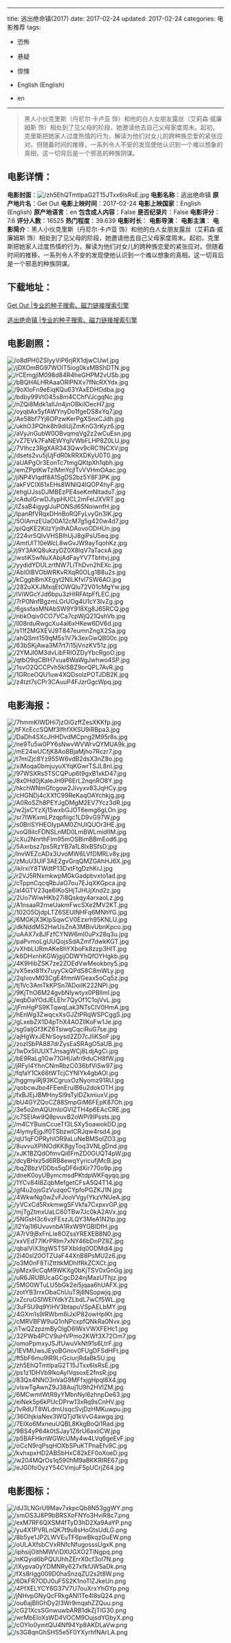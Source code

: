 
---
title: 逃出绝命镇(2017)
date: 2017-02-24
updated: 2017-02-24
categories: 电影推荐
tags:
- 恐怖
- 悬疑
- 惊悚

- English (English)
- en
---


> 黑人小伙克里斯（丹尼尔·卡卢亚 饰）和他的白人女朋友露丝（艾莉森·威廉姆斯 饰）相处到了见父母的阶段，她邀请他去自己父母家度周末。起初，克里斯把她家人过度热情的行为，解读为他们对女儿的跨种族恋爱的紧张应对。但随着时间的推移，一系列令人不安的发现使他认识到一个难以想象的真相，这一切背后是一个邪恶的种族阴谋。

## **电影详情**：

**电影封面**：<img src="https://image.tmdb.org/t/p/w200/zh5EhQTmtlpaG2T15JTxx6IsRsE.jpg" alt="/zh5EhQTmtlpaG2T15JTxx6IsRsE.jpg" title="/zh5EhQTmtlpaG2T15JTxx6IsRsE.jpg">
**电影名称**：逃出绝命镇
**原产地片名**：Get Out
**电影上映时间**：2017-02-24
**电影上映国家**：English (English)
**原产地语言**：en
**包含成人内容**：False
**是否纪录片**：False
**电影评分**：7.6
**评分人数**：16525
**热门程度**：39.639
**电影时长**：
**电影导演**：
**电影主演**：
**电影简介**：黑人小伙克里斯（丹尼尔·卡卢亚 饰）和他的白人女朋友露丝（艾莉森·威廉姆斯 饰）相处到了见父母的阶段，她邀请他去自己父母家度周末。起初，克里斯把她家人过度热情的行为，解读为他们对女儿的跨种族恋爱的紧张应对。但随着时间的推移，一系列令人不安的发现使他认识到一个难以想象的真相，这一切背后是一个邪恶的种族阴谋。

## **下载地址**：
[Get Out |专业的种子搜索、磁力链接搜索引擎](https://movie.amd794.com:2083/?search=Get%20Out&ordering=&mode=match_phrase&page_size=10&page=1)

[逃出绝命镇 |专业的种子搜索、磁力链接搜索引擎](https://movie.amd794.com:2083/?search=%E9%80%83%E5%87%BA%E7%BB%9D%E5%91%BD%E9%95%87&ordering=&mode=match_phrase&page_size=10&page=1)
 

## **电影剧照**：
<img src="https://image.tmdb.org/t/p/original/o8dPH0ZSIyyViP6rjRX1djwCUwI.jpg" alt="/o8dPH0ZSIyyViP6rjRX1djwCUwI.jpg" title="/o8dPH0ZSIyyViP6rjRX1djwCUwI.jpg"><img src="https://image.tmdb.org/t/p/original/jDXOmBG97WOlT5iog0kxMBShDTN.jpg" alt="/jDXOmBG97WOlT5iog0kxMBShDTN.jpg" title="/jDXOmBG97WOlT5iog0kxMBShDTN.jpg"><img src="https://image.tmdb.org/t/p/original/rCEmgjIM098d84R4heGHPM2vUSb.jpg" alt="/rCEmgjIM098d84R4heGHPM2vUSb.jpg" title="/rCEmgjIM098d84R4heGHPM2vUSb.jpg"><img src="https://image.tmdb.org/t/p/original/bBQHALHRAaaORlPNXv7fNcRXYdx.jpg" alt="/bBQHALHRAaaORlPNXv7fNcRXYdx.jpg" title="/bBQHALHRAaaORlPNXv7fNcRXYdx.jpg"><img src="https://image.tmdb.org/t/p/original/9oXloFn9eEiqKQu63YAxEDHOdba.jpg" alt="/9oXloFn9eEiqKQu63YAxEDHOdba.jpg" title="/9oXloFn9eEiqKQu63YAxEDHOdba.jpg"><img src="https://image.tmdb.org/t/p/original/bdby99VtO45s8m4CChfVJcgqNc.jpg" alt="/bdby99VtO45s8m4CChfVJcgqNc.jpg" title="/bdby99VtO45s8m4CChfVJcgqNc.jpg"><img src="https://image.tmdb.org/t/p/original/nZQi8Mdk1aIlJn4jnOBkilOecH7.jpg" alt="/nZQi8Mdk1aIlJn4jnOBkilOecH7.jpg" title="/nZQi8Mdk1aIlJn4jnOBkilOecH7.jpg"><img src="https://image.tmdb.org/t/p/original/oyqbAx5yfAWYnyDo1fgeDS8xYq7.jpg" alt="/oyqbAx5yfAWYnyDo1fgeDS8xYq7.jpg" title="/oyqbAx5yfAWYnyDo1fgeDS8xYq7.jpg"><img src="https://image.tmdb.org/t/p/original/Ae58bf7Yj6OPzwKerPgXSnxCJdh.jpg" alt="/Ae58bf7Yj6OPzwKerPgXSnxCJdh.jpg" title="/Ae58bf7Yj6OPzwKerPgXSnxCJdh.jpg"><img src="https://image.tmdb.org/t/p/original/ukhO3PQhk8h9diUjZmKnG3rKyz6.jpg" alt="/ukhO3PQhk8h9diUjZmKnG3rKyz6.jpg" title="/ukhO3PQhk8h9diUjZmKnG3rKyz6.jpg"><img src="https://image.tmdb.org/t/p/original/aVyJnGubW0OBvqmqVg2z2wCuEsn.jpg" alt="/aVyJnGubW0OBvqmqVg2z2wCuEsn.jpg" title="/aVyJnGubW0OBvqmqVg2z2wCuEsn.jpg"><img src="https://image.tmdb.org/t/p/original/vZ7EVk7FaNEWYqlVWbFLHP8Z0LU.jpg" alt="/vZ7EVk7FaNEWYqlVWbFLHP8Z0LU.jpg" title="/vZ7EVk7FaNEWYqlVWbFLHP8Z0LU.jpg"><img src="https://image.tmdb.org/t/p/original/7VIhcz3RgXAR343Qwv9cRC1NCXV.jpg" alt="/7VIhcz3RgXAR343Qwv9cRC1NCXV.jpg" title="/7VIhcz3RgXAR343Qwv9cRC1NCXV.jpg"><img src="https://image.tmdb.org/t/p/original/dsets2vu5jUjFdR0kRRXDKyU0T0.jpg" alt="/dsets2vu5jUjFdR0kRRXDKyU0T0.jpg" title="/dsets2vu5jUjFdR0kRRXDKyU0T0.jpg"><img src="https://image.tmdb.org/t/p/original/aUAPgOr3EonTc7tmgQKtpXh1qbh.jpg" alt="/aUAPgOr3EonTc7tmgQKtpXh1qbh.jpg" title="/aUAPgOr3EonTc7tmgQKtpXh1qbh.jpg"><img src="https://image.tmdb.org/t/p/original/emZPptKwTzlMmYcjlTvVVHmOAac.jpg" alt="/emZPptKwTzlMmYcjlTvVVHmOAac.jpg" title="/emZPptKwTzlMmYcjlTvVVHmOAac.jpg"><img src="https://image.tmdb.org/t/p/original/jiNP4Vlqdf8A1SgDS2bz5Y8F3PK.jpg" alt="/jiNP4Vlqdf8A1SgDS2bz5Y8F3PK.jpg" title="/jiNP4Vlqdf8A1SgDS2bz5Y8F3PK.jpg"><img src="https://image.tmdb.org/t/p/original/akFVClX61xEHs8WNlQ4lQOP4hyF.jpg" alt="/akFVClX61xEHs8WNlQ4lQOP4hyF.jpg" title="/akFVClX61xEHs8WNlQ4lQOP4hyF.jpg"><img src="https://image.tmdb.org/t/p/original/ehgUJssDJMBEzPE4seKmNltaduT.jpg" alt="/ehgUJssDJMBEzPE4seKmNltaduT.jpg" title="/ehgUJssDJMBEzPE4seKmNltaduT.jpg"><img src="https://image.tmdb.org/t/p/original/cAduIGrwDJlypHUCL2mFelJXVRT.jpg" alt="/cAduIGrwDJlypHUCL2mFelJXVRT.jpg" title="/cAduIGrwDJlypHUCL2mFelJXVRT.jpg"><img src="https://image.tmdb.org/t/p/original/lZsaB4igyglJuPONSd65NoiwnfH.jpg" alt="/lZsaB4igyglJuPONSd65NoiwnfH.jpg" title="/lZsaB4igyglJuPONSd65NoiwnfH.jpg"><img src="https://image.tmdb.org/t/p/original/lpanRfVRqxDHnBoRQFyLvyGn3lK.jpg" alt="/lpanRfVRqxDHnBoRQFyLvyGn3lK.jpg" title="/lpanRfVRqxDHnBoRQFyLvyGn3lK.jpg"><img src="https://image.tmdb.org/t/p/original/5OlAmzEUaO0A12cM7g5g420w4d7.jpg" alt="/5OlAmzEUaO0A12cM7g5g420w4d7.jpg" title="/5OlAmzEUaO0A12cM7g5g420w4d7.jpg"><img src="https://image.tmdb.org/t/p/original/piQqKE2KilzYjnlhADAovoODHUn.jpg" alt="/piQqKE2KilzYjnlhADAovoODHUn.jpg" title="/piQqKE2KilzYjnlhADAovoODHUn.jpg"><img src="https://image.tmdb.org/t/p/original/224vr5QIvVHSBlhUjJ8giPsU5eq.jpg" alt="/224vr5QIvVHSBlhUjJ8giPsU5eq.jpg" title="/224vr5QIvVHSBlhUjJ8giPsU5eq.jpg"><img src="https://image.tmdb.org/t/p/original/AmtUlT10eWcL8wGvJW9ayTqohKz.jpg" alt="/AmtUlT10eWcL8wGvJW9ayTqohKz.jpg" title="/AmtUlT10eWcL8wGvJW9ayTqohKz.jpg"><img src="https://image.tmdb.org/t/p/original/j9Y3AKQ8ukzyDZ0X8IqV7aTacxA.jpg" alt="/j9Y3AKQ8ukzyDZ0X8IqV7aTacxA.jpg" title="/j9Y3AKQ8ukzyDZ0X8IqV7aTacxA.jpg"><img src="https://image.tmdb.org/t/p/original/wstiK5wNuXAbjAdFayYV7Tbhtvj.jpg" alt="/wstiK5wNuXAbjAdFayYV7Tbhtvj.jpg" title="/wstiK5wNuXAbjAdFayYV7Tbhtvj.jpg"><img src="https://image.tmdb.org/t/p/original/yydidYDULzrtNW7LiThDvn2hEXc.jpg" alt="/yydidYDULzrtNW7LiThDvn2hEXc.jpg" title="/yydidYDULzrtNW7LiThDvn2hEXc.jpg"><img src="https://image.tmdb.org/t/p/original/AbI0lBVObWRKvRXqR0OLg1B8u2s.jpg" alt="/AbI0lBVObWRKvRXqR0OLg1B8u2s.jpg" title="/AbI0lBVObWRKvRXqR0OLg1B8u2s.jpg"><img src="https://image.tmdb.org/t/p/original/kCggbBmXEgyt2NILKfvl7SW6AO.jpg" alt="/kCggbBmXEgyt2NILKfvl7SW6AO.jpg" title="/kCggbBmXEgyt2NILKfvl7SW6AO.jpg"><img src="https://image.tmdb.org/t/p/original/282uXXJMxqEtOWQlu72V01cMgYw.jpg" alt="/282uXXJMxqEtOWQlu72V01cMgYw.jpg" title="/282uXXJMxqEtOWQlu72V01cMgYw.jpg"><img src="https://image.tmdb.org/t/p/original/lViWGcYJd6bpu3zHIRFAtpFfLEC.jpg" alt="/lViWGcYJd6bpu3zHIRFAtpFfLEC.jpg" title="/lViWGcYJd6bpu3zHIRFAtpFfLEC.jpg"><img src="https://image.tmdb.org/t/p/original/7rP0NnfBgzmLGrUOg4U1cY3IvZg.jpg" alt="/7rP0NnfBgzmLGrUOg4U1cY3IvZg.jpg" title="/7rP0NnfBgzmLGrUOg4U1cY3IvZg.jpg"><img src="https://image.tmdb.org/t/p/original/6gssfasMNAbSW9Y918Xg8J65RCQ.jpg" alt="/6gssfasMNAbSW9Y918Xg8J65RCQ.jpg" title="/6gssfasMNAbSW9Y918Xg8J65RCQ.jpg"><img src="https://image.tmdb.org/t/p/original/nbkOqiv0CO7VCa7cpWjQ21QshVb.jpg" alt="/nbkOqiv0CO7VCa7cpWjQ21QshVb.jpg" title="/nbkOqiv0CO7VCa7cpWjQ21QshVb.jpg"><img src="https://image.tmdb.org/t/p/original/ll08rduRwgcXu4al6xHKew6DV6d.jpg" alt="/ll08rduRwgcXu4al6xHKew6DV6d.jpg" title="/ll08rduRwgcXu4al6xHKew6DV6d.jpg"><img src="https://image.tmdb.org/t/p/original/s11f2MGXEVJ9T847eumnZngX2Sa.jpg" alt="/s11f2MGXEVJ9T847eumnZngX2Sa.jpg" title="/s11f2MGXEVJ9T847eumnZngX2Sa.jpg"><img src="https://image.tmdb.org/t/p/original/ahQSmt159qM5s1V7k3exGwQB00c.jpg" alt="/ahQSmt159qM5s1V7k3exGwQB00c.jpg" title="/ahQSmt159qM5s1V7k3exGwQB00c.jpg"><img src="https://image.tmdb.org/t/p/original/63bSKjAwa3M7rt7i15jVnzKV51z.jpg" alt="/63bSKjAwa3M7rt7i15jVnzKV51z.jpg" title="/63bSKjAwa3M7rt7i15jVnzKV51z.jpg"><img src="https://image.tmdb.org/t/p/original/2YMJl0M3dvLibFRlOZDyYbcRgoO.jpg" alt="/2YMJl0M3dvLibFRlOZDyYbcRgoO.jpg" title="/2YMJl0M3dvLibFRlOZDyYbcRgoO.jpg"><img src="https://image.tmdb.org/t/p/original/qtbO9qCBIH7vua6WaWgJwhwo4SP.jpg" alt="/qtbO9qCBIH7vua6WaWgJwhwo4SP.jpg" title="/qtbO9qCBIH7vua6WaWgJwhwo4SP.jpg"><img src="https://image.tmdb.org/t/p/original/1svO2QCCPvh5klSBZ9orQPL7AvR.jpg" alt="/1svO2QCCPvh5klSBZ9orQPL7AvR.jpg" title="/1svO2QCCPvh5klSBZ9orQPL7AvR.jpg"><img src="https://image.tmdb.org/t/p/original/1GRceOQU1uw4XQDsolzPOTJDB2K.jpg" alt="/1GRceOQU1uw4XQDsolzPOTJDB2K.jpg" title="/1GRceOQU1uw4XQDsolzPOTJDB2K.jpg"><img src="https://image.tmdb.org/t/p/original/z4tzt7sCPr3CAuuP4FJzrGgcWpq.jpg" alt="/z4tzt7sCPr3CAuuP4FJzrGgcWpq.jpg" title="/z4tzt7sCPr3CAuuP4FJzrGgcWpq.jpg">

## **电影海报**：
<img src="https://image.tmdb.org/t/p/original/7hmmKIWDHi7jzOiGzffZesXKKfp.jpg" alt="/7hmmKIWDHi7jzOiGzffZesXKKfp.jpg" title="/7hmmKIWDHi7jzOiGzffZesXKKfp.jpg"><img src="https://image.tmdb.org/t/p/original/tFXcEccSQMf3lfhfXKSU9iRBpa3.jpg" alt="/tFXcEccSQMf3lfhfXKSU9iRBpa3.jpg" title="/tFXcEccSQMf3lfhfXKSU9iRBpa3.jpg"><img src="https://image.tmdb.org/t/p/original/DaDh4SXcJHHDvdMCpng2M95r8s.jpg" alt="/DaDh4SXcJHHDvdMCpng2M95r8s.jpg" title="/DaDh4SXcJHHDvdMCpng2M95r8s.jpg"><img src="https://image.tmdb.org/t/p/original/ne9Tu5w0PY6sNwvWVWrvQYMUA9k.jpg" alt="/ne9Tu5w0PY6sNwvWVWrvQYMUA9k.jpg" title="/ne9Tu5w0PY6sNwvWVWrvQYMUA9k.jpg"><img src="https://image.tmdb.org/t/p/original/mE24wUCfjK8AoBBjaMjho7Rczr7.jpg" alt="/mE24wUCfjK8AoBBjaMjho7Rczr7.jpg" title="/mE24wUCfjK8AoBBjaMjho7Rczr7.jpg"><img src="https://image.tmdb.org/t/p/original/t7miZjc8Yz955W6vdB2dsX3nZ8o.jpg" alt="/t7miZjc8Yz955W6vdB2dsX3nZ8o.jpg" title="/t7miZjc8Yz955W6vdB2dsX3nZ8o.jpg"><img src="https://image.tmdb.org/t/p/original/xiMoqa0bmjuyuXYqKGwrTSJL8nI.jpg" alt="/xiMoqa0bmjuyuXYqKGwrTSJL8nI.jpg" title="/xiMoqa0bmjuyuXYqKGwrTSJL8nI.jpg"><img src="https://image.tmdb.org/t/p/original/97WSXRs5TSCQPup6t9gxB1xkD47.jpg" alt="/97WSXRs5TSCQPup6t9gxB1xkD47.jpg" title="/97WSXRs5TSCQPup6t9gxB1xkD47.jpg"><img src="https://image.tmdb.org/t/p/original/8x0Hd0jKaleJH9P6ErL2nqnRO8Y.jpg" alt="/8x0Hd0jKaleJH9P6ErL2nqnRO8Y.jpg" title="/8x0Hd0jKaleJH9P6ErL2nqnRO8Y.jpg"><img src="https://image.tmdb.org/t/p/original/hkchWNmGfcgow2Jivyxv83JqHCy.jpg" alt="/hkchWNmGfcgow2Jivyxv83JqHCy.jpg" title="/hkchWNmGfcgow2Jivyxv83JqHCy.jpg"><img src="https://image.tmdb.org/t/p/original/cHGNDj4cXXfC99ReKaqOAYchkjg.jpg" alt="/cHGNDj4cXXfC99ReKaqOAYchkjg.jpg" title="/cHGNDj4cXXfC99ReKaqOAYchkjg.jpg"><img src="https://image.tmdb.org/t/p/original/A0RoSZh8PEYJgDMgM2EV7Ycz3dR.jpg" alt="/A0RoSZh8PEYJgDMgM2EV7Ycz3dR.jpg" title="/A0RoSZh8PEYJgDMgM2EV7Ycz3dR.jpg"><img src="https://image.tmdb.org/t/p/original/w2jxCYzXj15wxbGJOT6emg6gLOn.jpg" alt="/w2jxCYzXj15wxbGJOT6emg6gLOn.jpg" title="/w2jxCYzXj15wxbGJOT6emg6gLOn.jpg"><img src="https://image.tmdb.org/t/p/original/sr7IWKxmLPzqpfiigc1LD9vG97W.jpg" alt="/sr7IWKxmLPzqpfiigc1LD9vG97W.jpg" title="/sr7IWKxmLPzqpfiigc1LD9vG97W.jpg"><img src="https://image.tmdb.org/t/p/original/s0BriSYHEOIypAM0ZhUIQUOr3HE.jpg" alt="/s0BriSYHEOIypAM0ZhUIQUOr3HE.jpg" title="/s0BriSYHEOIypAM0ZhUIQUOr3HE.jpg"><img src="https://image.tmdb.org/t/p/original/voQ8ilcFDNSLnMD0LmBWLmidIIM.jpg" alt="/voQ8ilcFDNSLnMD0LmBWLmidIIM.jpg" title="/voQ8ilcFDNSLnMD0LmBWLmidIIM.jpg"><img src="https://image.tmdb.org/t/p/original/cXu2NnrthFIm95mOSBimBBmEod6.jpg" alt="/cXu2NnrthFIm95mOSBimBBmEod6.jpg" title="/cXu2NnrthFIm95mOSBimBBmEod6.jpg"><img src="https://image.tmdb.org/t/p/original/5Axrbsz7ps5RzYB7a1L8IxBSfsD.jpg" alt="/5Axrbsz7ps5RzYB7a1L8IxBSfsD.jpg" title="/5Axrbsz7ps5RzYB7a1L8IxBSfsD.jpg"><img src="https://image.tmdb.org/t/p/original/lnvWEZcADx3UvoMW6LVfDMRLv8y.jpg" alt="/lnvWEZcADx3UvoMW6LVfDMRLv8y.jpg" title="/lnvWEZcADx3UvoMW6LVfDMRLv8y.jpg"><img src="https://image.tmdb.org/t/p/original/zMuU3UIF3AE2gvGrqQMZGAhHJ6X.jpg" alt="/zMuU3UIF3AE2gvGrqQMZGAhHJ6X.jpg" title="/zMuU3UIF3AE2gvGrqQMZGAhHJ6X.jpg"><img src="https://image.tmdb.org/t/p/original/ikIrxiY8TWdtP13DxtFtgDzhKrJ.jpg" alt="/ikIrxiY8TWdtP13DxtFtgDzhKrJ.jpg" title="/ikIrxiY8TWdtP13DxtFtgDzhKrJ.jpg"><img src="https://image.tmdb.org/t/p/original/r2VJ5RNxmkwpMGkGadpbvxto1ad.jpg" alt="/r2VJ5RNxmkwpMGkGadpbvxto1ad.jpg" title="/r2VJ5RNxmkwpMGkGadpbvxto1ad.jpg"><img src="https://image.tmdb.org/t/p/original/cTppnCqcqRbJaO7ou7EJqXKGpca.jpg" alt="/cTppnCqcqRbJaO7ou7EJqXKGpca.jpg" title="/cTppnCqcqRbJaO7ou7EJqXKGpca.jpg"><img src="https://image.tmdb.org/t/p/original/aI4GTV23qe6lKoSHjTJHUjXnd2z.jpg" alt="/aI4GTV23qe6lKoSHjTJHUjXnd2z.jpg" title="/aI4GTV23qe6lKoSHjTJHUjXnd2z.jpg"><img src="https://image.tmdb.org/t/p/original/2Uo7WiwHKb27i8Qskqy4arxaoLz.jpg" alt="/2Uo7WiwHKb27i8Qskqy4arxaoLz.jpg" title="/2Uo7WiwHKb27i8Qskqy4arxaoLz.jpg"><img src="https://image.tmdb.org/t/p/original/A1nsaaR2rneUakmFwcSXe2MV2KT.jpg" alt="/A1nsaaR2rneUakmFwcSXe2MV2KT.jpg" title="/A1nsaaR2rneUakmFwcSXe2MV2KT.jpg"><img src="https://image.tmdb.org/t/p/original/102O5OjdpLTZ6SEUlNHFq6MNhYG.jpg" alt="/102O5OjdpLTZ6SEUlNHFq6MNhYG.jpg" title="/102O5OjdpLTZ6SEUlNHFq6MNhYG.jpg"><img src="https://image.tmdb.org/t/p/original/6MGKjX3KlpSqwCV0Ezxrh95KNLU.jpg" alt="/6MGKjX3KlpSqwCV0Ezxrh95KNLU.jpg" title="/6MGKjX3KlpSqwCV0Ezxrh95KNLU.jpg"><img src="https://image.tmdb.org/t/p/original/dkNddM52HwUsZnA3MBivUbnKpco.jpg" alt="/dkNddM52HwUsZnA3MBivUbnKpco.jpg" title="/dkNddM52HwUsZnA3MBivUbnKpco.jpg"><img src="https://image.tmdb.org/t/p/original/uAAX7x8JFzfCYNW6mI0uPx28q3u.jpg" alt="/uAAX7x8JFzfCYNW6mI0uPx28q3u.jpg" title="/uAAX7x8JFzfCYNW6mI0uPx28q3u.jpg"><img src="https://image.tmdb.org/t/p/original/paPvmoLgUUQojsSdAZmf7dwkKGT.jpg" alt="/paPvmoLgUUQojsSdAZmf7dwkKGT.jpg" title="/paPvmoLgUUQojsSdAZmf7dwkKGT.jpg"><img src="https://image.tmdb.org/t/p/original/vXhbLURmAKe8hYXboFk8zzp3HlT.jpg" alt="/vXhbLURmAKe8hYXboFk8zzp3HlT.jpg" title="/vXhbLURmAKe8hYXboFk8zzp3HlT.jpg"><img src="https://image.tmdb.org/t/p/original/k6DHxnhKGWjgijODWYhQfOYHgkb.jpg" alt="/k6DHxnhKGWjgijODWYhQfOYHgkb.jpg" title="/k6DHxnhKGWjgijODWYhQfOYHgkb.jpg"><img src="https://image.tmdb.org/t/p/original/4K9HibZSK7ze2ZOEdVwMeokbny5.jpg" alt="/4K9HibZSK7ze2ZOEdVwMeokbny5.jpg" title="/4K9HibZSK7ze2ZOEdVwMeokbny5.jpg"><img src="https://image.tmdb.org/t/p/original/vX5exl81fx7uyyCkQPdS8C8mWLy.jpg" alt="/vX5exl81fx7uyyCkQPdS8C8mWLy.jpg" title="/vX5exl81fx7uyyCkQPdS8C8mWLy.jpg"><img src="https://image.tmdb.org/t/p/original/2qIvovM03CgE4fmnWGeax5oCq5z.jpg" alt="/2qIvovM03CgE4fmnWGeax5oCq5z.jpg" title="/2qIvovM03CgE4fmnWGeax5oCq5z.jpg"><img src="https://image.tmdb.org/t/p/original/tj1Vc3AmTkKPSn7ADoiIK222NPI.jpg" alt="/tj1Vc3AmTkKPSn7ADoiIK222NPI.jpg" title="/tj1Vc3AmTkKPSn7ADoiIK222NPI.jpg"><img src="https://image.tmdb.org/t/p/original/9KjThO6M24gvbNlywtyx0PBllmI.jpg" alt="/9KjThO6M24gvbNlywtyx0PBllmI.jpg" title="/9KjThO6M24gvbNlywtyx0PBllmI.jpg"><img src="https://image.tmdb.org/t/p/original/eqbDaYOdJELEhr7QyOf1C1ojVvL.jpg" alt="/eqbDaYOdJELEhr7QyOf1C1ojVvL.jpg" title="/eqbDaYOdJELEhr7QyOf1C1ojVvL.jpg"><img src="https://image.tmdb.org/t/p/original/jFmHgPS9KTqwqLak3NTsCIV0HmA.jpg" alt="/jFmHgPS9KTqwqLak3NTsCIV0HmA.jpg" title="/jFmHgPS9KTqwqLak3NTsCIV0HmA.jpg"><img src="https://image.tmdb.org/t/p/original/hEnWg3ZwqcxXsGJZtPRqWSPCggS.jpg" alt="/hEnWg3ZwqcxXsGJZtPRqWSPCggS.jpg" title="/hEnWg3ZwqcxXsGJZtPRqWSPCggS.jpg"><img src="https://image.tmdb.org/t/p/original/gLxebZX1D4pThX4AOZllKoFw1Je.jpg" alt="/gLxebZX1D4pThX4AOZllKoFw1Je.jpg" title="/gLxebZX1D4pThX4AOZllKoFw1Je.jpg"><img src="https://image.tmdb.org/t/p/original/sg0aljGf3KZ6TsiwqCqciRuG7se.jpg" alt="/sg0aljGf3KZ6TsiwqCqciRuG7se.jpg" title="/sg0aljGf3KZ6TsiwqCqciRuG7se.jpg"><img src="https://image.tmdb.org/t/p/original/ajHgWxJENrSoysd2ZD7cJliKSoF.jpg" alt="/ajHgWxJENrSoysd2ZD7cJliKSoF.jpg" title="/ajHgWxJENrSoysd2ZD7cJliKSoF.jpg"><img src="https://image.tmdb.org/t/p/original/zozlSbPA887drZysEaSRAgO5aUB.jpg" alt="/zozlSbPA887drZysEaSRAgO5aUB.jpg" title="/zozlSbPA887drZysEaSRAgO5aUB.jpg"><img src="https://image.tmdb.org/t/p/original/1wDx5IUUXTJnsagWCj8LdjAgCi.jpg" alt="/1wDx5IUUXTJnsagWCj8LdjAgCi.jpg" title="/1wDx5IUUXTJnsagWCj8LdjAgCi.jpg"><img src="https://image.tmdb.org/t/p/original/bE9RaLg1Gw71GHUafri9duCH8fW.jpg" alt="/bE9RaLg1Gw71GHUafri9duCH8fW.jpg" title="/bE9RaLg1Gw71GHUafri9duCH8fW.jpg"><img src="https://image.tmdb.org/t/p/original/jRFyl4YhnCNmRbzC036bfViSw97.jpg" alt="/jRFyl4YhnCNmRbzC036bfViSw97.jpg" title="/jRFyl4YhnCNmRbzC036bfViSw97.jpg"><img src="https://image.tmdb.org/t/p/original/fqfaY1Ck66tWTcjCYNIYk4gbAOl.jpg" alt="/fqfaY1Ck66tWTcjCYNIYk4gbAOl.jpg" title="/fqfaY1Ck66tWTcjCYNIYk4gbAOl.jpg"><img src="https://image.tmdb.org/t/p/original/hggmyiRj93KCgruxOzNyomz91RU.jpg" alt="/hggmyiRj93KCgruxOzNyomz91RU.jpg" title="/hggmyiRj93KCgruxOzNyomz91RU.jpg"><img src="https://image.tmdb.org/t/p/original/qobcwJbo4FEenEruIB6u2dokOTH.jpg" alt="/qobcwJbo4FEenEruIB6u2dokOTH.jpg" title="/qobcwJbo4FEenEruIB6u2dokOTH.jpg"><img src="https://image.tmdb.org/t/p/original/fxBJEjJBMHnySI9sTylDZkmiuxV.jpg" alt="/fxBJEjJBMHnySI9sTylDZkmiuxV.jpg" title="/fxBJEjJBMHnySI9sTylDZkmiuxV.jpg"><img src="https://image.tmdb.org/t/p/original/bU4GYZQoCZ88SmpGiM6FEpK87Oh.jpg" alt="/bU4GYZQoCZ88SmpGiM6FEpK87Oh.jpg" title="/bU4GYZQoCZ88SmpGiM6FEpK87Oh.jpg"><img src="https://image.tmdb.org/t/p/original/3e5o2mAQUmloGVIZTH4p6EAcCRE.jpg" alt="/3e5o2mAQUmloGVIZTH4p6EAcCRE.jpg" title="/3e5o2mAQUmloGVIZTH4p6EAcCRE.jpg"><img src="https://image.tmdb.org/t/p/original/c7SEIAw9Q8pvuvB2oWPi9IPssts.jpg" alt="/c7SEIAw9Q8pvuvB2oWPi9IPssts.jpg" title="/c7SEIAw9Q8pvuvB2oWPi9IPssts.jpg"><img src="https://image.tmdb.org/t/p/original/m4CYBuisCcueTf3LSXy5oawokDD.jpg" alt="/m4CYBuisCcueTf3LSXy5oawokDD.jpg" title="/m4CYBuisCcueTf3LSXy5oawokDD.jpg"><img src="https://image.tmdb.org/t/p/original/4lymyEjgJf0TSbzwICRJqw4rsd4.jpg" alt="/4lymyEjgJf0TSbzwICRJqw4rsd4.jpg" title="/4lymyEjgJf0TSbzwICRJqw4rsd4.jpg"><img src="https://image.tmdb.org/t/p/original/qU1qFOPRyhlOR9aLuNeBMSolZO3.jpg" alt="/qU1qFOPRyhlOR9aLuNeBMSolZO3.jpg" title="/qU1qFOPRyhlOR9aLuNeBMSolZO3.jpg"><img src="https://image.tmdb.org/t/p/original/8uvvuXPINOdKK8gyToq3VNLgDnd.jpg" alt="/8uvvuXPINOdKK8gyToq3VNLgDnd.jpg" title="/8uvvuXPINOdKK8gyToq3VNLgDnd.jpg"><img src="https://image.tmdb.org/t/p/original/xJK1BZQdOfmvQi6FmZD0GUQT4pW.jpg" alt="/xJK1BZQdOfmvQi6FmZD0GUQT4pW.jpg" title="/xJK1BZQdOfmvQi6FmZD0GUQT4pW.jpg"><img src="https://image.tmdb.org/t/p/original/dcyBHxz5d6RB8ewqYyricufjMcB.jpg" alt="/dcyBHxz5d6RB8ewqYyricufjMcB.jpg" title="/dcyBHxz5d6RB8ewqYyricufjMcB.jpg"><img src="https://image.tmdb.org/t/p/original/bqZBbzVDDbs5qDF6idXir770o9p.jpg" alt="/bqZBbzVDDbs5qDF6idXir770o9p.jpg" title="/bqZBbzVDDbs5qDF6idXir770o9p.jpg"><img src="https://image.tmdb.org/t/p/original/dneK0oyUBymcmsdPKtdpWKFqyqq.jpg" alt="/dneK0oyUBymcmsdPKtdpWKFqyqq.jpg" title="/dneK0oyUBymcmsdPKtdpWKFqyqq.jpg"><img src="https://image.tmdb.org/t/p/original/1YCv84I8ZqbMefgetCFsA5Q4T14.jpg" alt="/1YCv84I8ZqbMefgetCFsA5Q4T14.jpg" title="/1YCv84I8ZqbMefgetCFsA5Q4T14.jpg"><img src="https://image.tmdb.org/t/p/original/gf4u2ojsGzVuzqoCYpfoPGZKJ1N.jpg" alt="/gf4u2ojsGzVuzqoCYpfoPGZKJ1N.jpg" title="/gf4u2ojsGzVuzqoCYpfoPGZKJ1N.jpg"><img src="https://image.tmdb.org/t/p/original/4WkwNg0wZvFJooVVgyIYkzVNUeA.jpg" alt="/4WkwNg0wZvFJooVVgyIYkzVNUeA.jpg" title="/4WkwNg0wZvFJooVVgyIYkzVNUeA.jpg"><img src="https://image.tmdb.org/t/p/original/yVCxCd5RxkmwgSFVkfa7CxpxvGP.jpg" alt="/yVCxCd5RxkmwgSFVkfa7CxpxvGP.jpg" title="/yVCxCd5RxkmwgSFVkfa7CxpxvGP.jpg"><img src="https://image.tmdb.org/t/p/original/mjTgZtmxUaLC60TBw7Jc0kA2AVx.jpg" alt="/mjTgZtmxUaLC60TBw7Jc0kA2AVx.jpg" title="/mjTgZtmxUaLC60TBw7Jc0kA2AVx.jpg"><img src="https://image.tmdb.org/t/p/original/5NGsH3c6vzFEszJLQY3MeA1N2lp.jpg" alt="/5NGsH3c6vzFEszJLQY3MeA1N2lp.jpg" title="/5NGsH3c6vzFEszJLQY3MeA1N2lp.jpg"><img src="https://image.tmdb.org/t/p/original/l2Yaj1l6UvuvnbA1RxW9YGBIDfH.jpg" alt="/l2Yaj1l6UvuvnbA1RxW9YGBIDfH.jpg" title="/l2Yaj1l6UvuvnbA1RxW9YGBIDfH.jpg"><img src="https://image.tmdb.org/t/p/original/A7rV9jBxFnLIe8OZssYREXEB8N0.jpg" alt="/A7rV9jBxFnLIe8OZssYREXEB8N0.jpg" title="/A7rV9jBxFnLIe8OZssYREXEB8N0.jpg"><img src="https://image.tmdb.org/t/p/original/xxVEd77IKrPRlm7xNY46bDnPZ8Z.jpg" alt="/xxVEd77IKrPRlm7xNY46bDnPZ8Z.jpg" title="/xxVEd77IKrPRlm7xNY46bDnPZ8Z.jpg"><img src="https://image.tmdb.org/t/p/original/qbaIViX3tgWSTSFXbldq0ODMdi4.jpg" alt="/qbaIViX3tgWSTSFXbldq0ODMdi4.jpg" title="/qbaIViX3tgWSTSFXbldq0ODMdi4.jpg"><img src="https://image.tmdb.org/t/p/original/2i40sl20OTZUaF44XnB8PsMU2z6.jpg" alt="/2i40sl20OTZUaF44XnB8PsMU2z6.jpg" title="/2i40sl20OTZUaF44XnB8PsMU2z6.jpg"><img src="https://image.tmdb.org/t/p/original/o3M0nF8TiZttltkMDhlfRkZCXCt.jpg" alt="/o3M0nF8TiZttltkMDhlfRkZCXCt.jpg" title="/o3M0nF8TiZttltkMDhlfRkZCXCt.jpg"><img src="https://image.tmdb.org/t/p/original/pMzx9cCqM9WKXg0bKjTSV0xGnGg.jpg" alt="/pMzx9cCqM9WKXg0bKjTSV0xGnGg.jpg" title="/pMzx9cCqM9WKXg0bKjTSV0xGnGg.jpg"><img src="https://image.tmdb.org/t/p/original/uR6JRUBUcaGCgcD24njMazUThjz.jpg" alt="/uR6JRUBUcaGCgcD24njMazUThjz.jpg" title="/uR6JRUBUcaGCgcD24njMazUThjz.jpg"><img src="https://image.tmdb.org/t/p/original/5MO0WTuLU5bGk2ei5jqaa6hUAFX.jpg" alt="/5MO0WTuLU5bGk2ei5jqaa6hUAFX.jpg" title="/5MO0WTuLU5bGk2ei5jqaa6hUAFX.jpg"><img src="https://image.tmdb.org/t/p/original/zotYB3rrxObaChUuT9j8NSopwjq.jpg" alt="/zotYB3rrxObaChUuT9j8NSopwjq.jpg" title="/zotYB3rrxObaChUuT9j8NSopwjq.jpg"><img src="https://image.tmdb.org/t/p/original/xZcruGSIWElYdkYZLbdL7wCf5WL.jpg" alt="/xZcruGSIWElYdkYZLbdL7wCf5WL.jpg" title="/xZcruGSIWElYdkYZLbdL7wCf5WL.jpg"><img src="https://image.tmdb.org/t/p/original/3uF5U9q9YiHV3btapuVSpAELbMY.jpg" alt="/3uF5U9q9YiHV3btapuVSpAELbMY.jpg" title="/3uF5U9q9YiHV3btapuVSpAELbMY.jpg"><img src="https://image.tmdb.org/t/p/original/4GXm1s9IRWbm6iJxlP82owHpIKt.jpg" alt="/4GXm1s9IRWbm6iJxlP82owHpIKt.jpg" title="/4GXm1s9IRWbm6iJxlP82owHpIKt.jpg"><img src="https://image.tmdb.org/t/p/original/cMRVBFW9uQ1nNPcxpfQNkRa0Nvx.jpg" alt="/cMRVBFW9uQ1nNPcxpfQNkRa0Nvx.jpg" title="/cMRVBFW9uQ1nNPcxpfQNkRa0Nvx.jpg"><img src="https://image.tmdb.org/t/p/original/iTwQZzpzmByOlgD6lWxVWXFEHc1.jpg" alt="/iTwQZzpzmByOlgD6lWxVWXFEHc1.jpg" title="/iTwQZzpzmByOlgD6lWxVWXFEHc1.jpg"><img src="https://image.tmdb.org/t/p/original/32PWb4PCV9uHVPmo2KWf3X72Om7.jpg" alt="/32PWb4PCV9uHVPmo2KWf3X72Om7.jpg" title="/32PWb4PCV9uHVPmo2KWf3X72Om7.jpg"><img src="https://image.tmdb.org/t/p/original/omoPpmxyJSJfUwuVkNt91s6LtrF.jpg" alt="/omoPpmxyJSJfUwuVkNt91s6LtrF.jpg" title="/omoPpmxyJSJfUwuVkNt91s6LtrF.jpg"><img src="https://image.tmdb.org/t/p/original/1EVMUwsJEyoBGnov0FUgDFSdHFt.jpg" alt="/1EVMUwsJEyoBGnov0FUgDFSdHFt.jpg" title="/1EVMUwsJEyoBGnov0FUgDFSdHFt.jpg"><img src="https://image.tmdb.org/t/p/original/ft5bF6mu9lR9LrGciurjRdaBk5U.jpg" alt="/ft5bF6mu9lR9LrGciurjRdaBk5U.jpg" title="/ft5bF6mu9lR9LrGciurjRdaBk5U.jpg"><img src="https://image.tmdb.org/t/p/original/zh5EhQTmtlpaG2T15JTxx6IsRsE.jpg" alt="/zh5EhQTmtlpaG2T15JTxx6IsRsE.jpg" title="/zh5EhQTmtlpaG2T15JTxx6IsRsE.jpg"><img src="https://image.tmdb.org/t/p/original/ps1z1DHVb9lkoAyIVqsoxE2fnsR.jpg" alt="/ps1z1DHVb9lkoAyIVqsoxE2fnsR.jpg" title="/ps1z1DHVb9lkoAyIVqsoxE2fnsR.jpg"><img src="https://image.tmdb.org/t/p/original/83Qx4NNO3nVaG9MFfxjgHpql8X4.jpg" alt="/83Qx4NNO3nVaG9MFfxjgHpql8X4.jpg" title="/83Qx4NNO3nVaG9MFfxjgHpql8X4.jpg"><img src="https://image.tmdb.org/t/p/original/vlswTgAwnZ9J38Auj1U9h2HVlZM.jpg" alt="/vlswTgAwnZ9J38Auj1U9h2HVlZM.jpg" title="/vlswTgAwnZ9J38Auj1U9h2HVlZM.jpg"><img src="https://image.tmdb.org/t/p/original/6MCwmtWtR8yYMbnNyl6zhnpDe63.jpg" alt="/6MCwmtWtR8yYMbnNyl6zhnpDe63.jpg" title="/6MCwmtWtR8yYMbnNyl6zhnpDe63.jpg"><img src="https://image.tmdb.org/t/p/original/eiNek5p6kPUcDPrw13xRq9sCnHV.jpg" alt="/eiNek5p6kPUcDPrw13xRq9sCnHV.jpg" title="/eiNek5p6kPUcDPrw13xRq9sCnHV.jpg"><img src="https://image.tmdb.org/t/p/original/1vRdUT8WLdmUsqcSvjDzHMKuwpu.jpg" alt="/1vRdUT8WLdmUsqcSvjDzHMKuwpu.jpg" title="/1vRdUT8WLdmUsqcSvjDzHMKuwpu.jpg"><img src="https://image.tmdb.org/t/p/original/36OhjkiaNex3WQTjd1kVvG4awgq.jpg" alt="/36OhjkiaNex3WQTjd1kVvG4awgq.jpg" title="/36OhjkiaNex3WQTjd1kVvG4awgq.jpg"><img src="https://image.tmdb.org/t/p/original/7EIXo6MxneuUQBL8KkgBoQi1Rad.jpg" alt="/7EIXo6MxneuUQBL8KkgBoQi1Rad.jpg" title="/7EIXo6MxneuUQBL8KkgBoQi1Rad.jpg"><img src="https://image.tmdb.org/t/p/original/9BS4yP64k0tSJay1Z6rU6axliCW.jpg" alt="/9BS4yP64k0tSJay1Z6rU6axliCW.jpg" title="/9BS4yP64k0tSJay1Z6rU6axliCW.jpg"><img src="https://image.tmdb.org/t/p/original/p5BAFHknWGWcUMy4w4LVq6geEvF.jpg" alt="/p5BAFHknWGWcUMy4w4LVq6geEvF.jpg" title="/p5BAFHknWGWcUMy4w4LVq6geEvF.jpg"><img src="https://image.tmdb.org/t/p/original/oCcN9rqPsqHOXbSPuKTPnaEfv9C.jpg" alt="/oCcN9rqPsqHOXbSPuKTPnaEfv9C.jpg" title="/oCcN9rqPsqHOXbSPuKTPnaEfv9C.jpg"><img src="https://image.tmdb.org/t/p/original/kvhxpxHD2ABSbHxC82kEF0oXoeD.jpg" alt="/kvhxpxHD2ABSbHxC82kEF0oXoeD.jpg" title="/kvhxpxHD2ABSbHxC82kEF0oXoeD.jpg"><img src="https://image.tmdb.org/t/p/original/w204MQrOs1q590hM9aBKKRIRE67.jpg" alt="/w204MQrOs1q590hM9aBKKRIRE67.jpg" title="/w204MQrOs1q590hM9aBKKRIRE67.jpg"><img src="https://image.tmdb.org/t/p/original/eJG0foOyzY54CVmjuF5pUCrjZ64.jpg" alt="/eJG0foOyzY54CVmjuF5pUCrjZ64.jpg" title="/eJG0foOyzY54CVmjuF5pUCrjZ64.jpg">

## **电影图标**：
<img src="https://image.tmdb.org/t/p/original/dJ3LNGrU9Mav7xkpcQb8N53ggWY.png" alt="/dJ3LNGrU9Mav7xkpcQb8N53ggWY.png" title="/dJ3LNGrU9Mav7xkpcQb8N53ggWY.png"><img src="https://image.tmdb.org/t/p/original/xmOS3J8P9bBRSXoFNYo3HviR8c7.png" alt="/xmOS3J8P9bBRSXoFNYo3HviR8c7.png" title="/xmOS3J8P9bBRSXoFNYo3HviR8c7.png"><img src="https://image.tmdb.org/t/p/original/exM7RF6QXSM4fTyD3hD2Xa9AaYP.png" alt="/exM7RF6QXSM4fTyD3hD2Xa9AaYP.png" title="/exM7RF6QXSM4fTyD3hD2Xa9AaYP.png"><img src="https://image.tmdb.org/t/p/original/yu4X1PVRLnQK7t9u8sHoGtsUdLG.png" alt="/yu4X1PVRLnQK7t9u8sHoGtsUdLG.png" title="/yu4X1PVRLnQK7t9u8sHoGtsUdLG.png"><img src="https://image.tmdb.org/t/p/original/8b5ye1JP2LWVEuTF6pwBkqzGuEW.png" alt="/8b5ye1JP2LWVEuTF6pwBkqzGuEW.png" title="/8b5ye1JP2LWVEuTF6pwBkqzGuEW.png"><img src="https://image.tmdb.org/t/p/original/oULAXfsbCVxRNfcNfugosssUgxK.png" alt="/oULAXfsbCVxRNfcNfugosssUgxK.png" title="/oULAXfsbCVxRNfcNfugosssUgxK.png"><img src="https://image.tmdb.org/t/p/original/iphsijOithMWViDXUGXO2TiNgpq.png" alt="/iphsijOithMWViDXUGXO2TiNgpq.png" title="/iphsijOithMWViDXUGXO2TiNgpq.png"><img src="https://image.tmdb.org/t/p/original/nKQyid6bPQUUhhZErrX0cf3oI7N.png" alt="/nKQyid6bPQUUhhZErrX0cf3oI7N.png" title="/nKQyid6bPQUUhhZErrX0cf3oI7N.png"><img src="https://image.tmdb.org/t/p/original/lXypva0yYDMNRy627xfkfJW5aDk.png" alt="/lXypva0yYDMNRy627xfkfJW5aDk.png" title="/lXypva0yYDMNRy627xfkfJW5aDk.png"><img src="https://image.tmdb.org/t/p/original/fXs8rlgg009D0haSnzqZU2s2t8W.png" alt="/fXs8rlgg009D0haSnzqZU2s2t8W.png" title="/fXs8rlgg009D0haSnzqZU2s2t8W.png"><img src="https://image.tmdb.org/t/p/original/6DkFR7ODJ0uF5S2K1noTlZJkeUn.png" alt="/6DkFR7ODJ0uF5S2K1noTlZJkeUn.png" title="/6DkFR7ODJ0uF5S2K1noTlZJkeUn.png"><img src="https://image.tmdb.org/t/p/original/4PfXELYCY6G37V7U7ouXrxYhGYp.png" alt="/4PfXELYCY6G37V7U7ouXrxYhGYp.png" title="/4PfXELYCY6G37V7U7ouXrxYhGYp.png"><img src="https://image.tmdb.org/t/p/original/jNHvpGNyQcFRkgANI1Te4l8sQ24.png" alt="/jNHvpGNyQcFRkgANI1Te4l8sQ24.png" title="/jNHvpGNyQcFRkgANI1Te4l8sQ24.png"><img src="https://image.tmdb.org/t/p/original/ou6ajBIIGhDy2l3Wr9mqahZZQuu.png" alt="/ou6ajBIIGhDy2l3Wr9mqahZZQuu.png" title="/ou6ajBIIGhDy2l3Wr9mqahZZQuu.png"><img src="https://image.tmdb.org/t/p/original/cG21XcsSGnwuwbARB1dkZjTIG30.png" alt="/cG21XcsSGnwuwbARB1dkZjTIG30.png" title="/cG21XcsSGnwuwbARB1dkZjTIG30.png"><img src="https://image.tmdb.org/t/p/original/wrMbEIoXsWD4VOCM9OujsdYGbyX.png" alt="/wrMbEIoXsWD4VOCM9OujsdYGbyX.png" title="/wrMbEIoXsWD4VOCM9OujsdYGbyX.png"><img src="https://image.tmdb.org/t/p/original/cOYIo0ymtQlJ4Nf94Yp8AKDLaVw.png" alt="/cOYIo0ymtQlJ4Nf94Yp8AKDLaVw.png" title="/cOYIo0ymtQlJ4Nf94Yp8AKDLaVw.png"><img src="https://image.tmdb.org/t/p/original/s3G8qnGhSHS5e5F0YXyrhfNArLA.png" alt="/s3G8qnGhSHS5e5F0YXyrhfNArLA.png" title="/s3G8qnGhSHS5e5F0YXyrhfNArLA.png">
